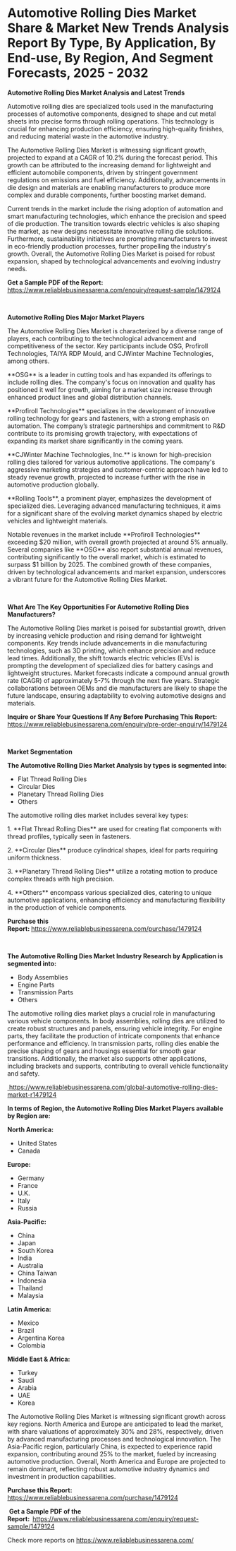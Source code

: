 <p><h1>Automotive Rolling Dies Market Share & Market New Trends Analysis Report By Type, By Application, By End-use, By Region, And Segment Forecasts, 2025 - 2032</h1></p><p><strong>Automotive Rolling Dies Market Analysis and Latest Trends</strong></p>
<p><p>Automotive rolling dies are specialized tools used in the manufacturing processes of automotive components, designed to shape and cut metal sheets into precise forms through rolling operations. This technology is crucial for enhancing production efficiency, ensuring high-quality finishes, and reducing material waste in the automotive industry.</p><p>The Automotive Rolling Dies Market is witnessing significant growth, projected to expand at a CAGR of 10.2% during the forecast period. This growth can be attributed to the increasing demand for lightweight and efficient automobile components, driven by stringent government regulations on emissions and fuel efficiency. Additionally, advancements in die design and materials are enabling manufacturers to produce more complex and durable components, further boosting market demand.</p><p>Current trends in the market include the rising adoption of automation and smart manufacturing technologies, which enhance the precision and speed of die production. The transition towards electric vehicles is also shaping the market, as new designs necessitate innovative rolling die solutions. Furthermore, sustainability initiatives are prompting manufacturers to invest in eco-friendly production processes, further propelling the industry's growth. Overall, the Automotive Rolling Dies Market is poised for robust expansion, shaped by technological advancements and evolving industry needs.</p></p>
<p><strong>Get a Sample PDF of the Report:&nbsp;</strong> <a href="https://www.reliablebusinessarena.com/enquiry/request-sample/1479124?utm_campaign=3552&utm_medium=2&utm_source=Github&utm_content=ia&utm_term=23032025&utm_id=automotive-rolling-dies">https://www.reliablebusinessarena.com/enquiry/request-sample/1479124</a></p>
<p>&nbsp;</p>
<p><strong>Automotive Rolling Dies Major Market Players</strong></p>
<p><p>The Automotive Rolling Dies Market is characterized by a diverse range of players, each contributing to the technological advancement and competitiveness of the sector. Key participants include OSG, Profiroll Technologies, TAIYA RDP Mould, and CJWinter Machine Technologies, among others.</p><p>**OSG** is a leader in cutting tools and has expanded its offerings to include rolling dies. The company's focus on innovation and quality has positioned it well for growth, aiming for a market size increase through enhanced product lines and global distribution channels.</p><p>**Profiroll Technologies** specializes in the development of innovative rolling technology for gears and fasteners, with a strong emphasis on automation. The company’s strategic partnerships and commitment to R&D contribute to its promising growth trajectory, with expectations of expanding its market share significantly in the coming years.</p><p>**CJWinter Machine Technologies, Inc.** is known for high-precision rolling dies tailored for various automotive applications. The company's aggressive marketing strategies and customer-centric approach have led to steady revenue growth, projected to increase further with the rise in automotive production globally.</p><p>**Rolling Tools**, a prominent player, emphasizes the development of specialized dies. Leveraging advanced manufacturing techniques, it aims for a significant share of the evolving market dynamics shaped by electric vehicles and lightweight materials.</p><p>Notable revenues in the market include **Profiroll Technologies** exceeding $20 million, with overall growth projected at around 5% annually. Several companies like **OSG** also report substantial annual revenues, contributing significantly to the overall market, which is estimated to surpass $1 billion by 2025. The combined growth of these companies, driven by technological advancements and market expansion, underscores a vibrant future for the Automotive Rolling Dies Market.</p></p>
<p>&nbsp;</p>
<p><strong>What Are The Key Opportunities For Automotive Rolling Dies Manufacturers?</strong></p>
<p><p>The Automotive Rolling Dies market is poised for substantial growth, driven by increasing vehicle production and rising demand for lightweight components. Key trends include advancements in die manufacturing technologies, such as 3D printing, which enhance precision and reduce lead times. Additionally, the shift towards electric vehicles (EVs) is prompting the development of specialized dies for battery casings and lightweight structures. Market forecasts indicate a compound annual growth rate (CAGR) of approximately 5-7% through the next five years. Strategic collaborations between OEMs and die manufacturers are likely to shape the future landscape, ensuring adaptability to evolving automotive designs and materials.</p></p>
<p><strong>Inquire or Share Your Questions If Any Before Purchasing This Report:</strong> <a href="https://www.reliablebusinessarena.com/enquiry/pre-order-enquiry/1479124?utm_campaign=3552&utm_medium=2&utm_source=Github&utm_content=ia&utm_term=23032025&utm_id=automotive-rolling-dies">https://www.reliablebusinessarena.com/enquiry/pre-order-enquiry/1479124</a></p>
<p>&nbsp;</p>
<p><strong>Market Segmentation</strong></p>
<p><strong>The Automotive Rolling Dies Market Analysis by types is segmented into:</strong></p>
<p><ul><li>Flat Thread Rolling Dies</li><li>Circular Dies</li><li>Planetary Thread Rolling Dies</li><li>Others</li></ul></p>
<p><p>The automotive rolling dies market includes several key types: </p><p>1. **Flat Thread Rolling Dies** are used for creating flat components with thread profiles, typically seen in fasteners. </p><p>2. **Circular Dies** produce cylindrical shapes, ideal for parts requiring uniform thickness. </p><p>3. **Planetary Thread Rolling Dies** utilize a rotating motion to produce complex threads with high precision. </p><p>4. **Others** encompass various specialized dies, catering to unique automotive applications, enhancing efficiency and manufacturing flexibility in the production of vehicle components.</p></p>
<p><strong>Purchase this Report:&nbsp;</strong><a href="https://www.reliablebusinessarena.com/purchase/1479124?utm_campaign=3552&utm_medium=2&utm_source=Github&utm_content=ia&utm_term=23032025&utm_id=automotive-rolling-dies">https://www.reliablebusinessarena.com/purchase/1479124</a></p>
<p>&nbsp;</p>
<p><strong>The Automotive Rolling Dies Market Industry Research by Application is segmented into:</strong></p>
<p><ul><li>Body Assemblies</li><li>Engine Parts</li><li>Transmission Parts</li><li>Others</li></ul></p>
<p><p>The automotive rolling dies market plays a crucial role in manufacturing various vehicle components. In body assemblies, rolling dies are utilized to create robust structures and panels, ensuring vehicle integrity. For engine parts, they facilitate the production of intricate components that enhance performance and efficiency. In transmission parts, rolling dies enable the precise shaping of gears and housings essential for smooth gear transitions. Additionally, the market also supports other applications, including brackets and supports, contributing to overall vehicle functionality and safety.</p></p>
<p><a href="https://www.reliablebusinessarena.com/global-automotive-rolling-dies-market-r1479124?utm_campaign=3552&utm_medium=2&utm_source=Github&utm_content=ia&utm_term=23032025&utm_id=automotive-rolling-dies">&nbsp;https://www.reliablebusinessarena.com/global-automotive-rolling-dies-market-r1479124</a></p>
<p><strong>In terms of Region, the Automotive Rolling Dies Market Players available by Region are:</strong></p>
<p>
    <p> <strong> North America: </strong>
        <ul>
            <li>United States</li>
            <li>Canada</li>
        </ul>
        </p> 
    <p> <strong> Europe: </strong>
        <ul>
            <li>Germany</li>
            <li>France</li>
            <li>U.K.</li>
            <li>Italy</li>
            <li>Russia</li>
        </ul>
        </p> 
    <p> <strong> Asia-Pacific: </strong>
        <ul>
            <li>China</li>
            <li>Japan</li>
            <li>South Korea</li>
            <li>India</li>
            <li>Australia</li>
            <li>China Taiwan</li>
            <li>Indonesia</li>
            <li>Thailand</li>
            <li>Malaysia</li>
        </ul>
        </p> 
    <p> <strong> Latin America: </strong>
        <ul>
            <li>Mexico</li>
            <li>Brazil</li>
            <li>Argentina Korea</li>
            <li>Colombia</li>
        </ul>
        </p> 
    <p> <strong> Middle East & Africa: </strong>
        <ul>
            <li>Turkey</li>
            <li>Saudi</li>
            <li>Arabia</li>
            <li>UAE</li>
            <li>Korea</li>
        </ul>
    </p>
    </p>
<p><p>The Automotive Rolling Dies Market is witnessing significant growth across key regions. North America and Europe are anticipated to lead the market, with share valuations of approximately 30% and 28%, respectively, driven by advanced manufacturing processes and technological innovation. The Asia-Pacific region, particularly China, is expected to experience rapid expansion, contributing around 25% to the market, fueled by increasing automotive production. Overall, North America and Europe are projected to remain dominant, reflecting robust automotive industry dynamics and investment in production capabilities.</p></p>
<p><strong>Purchase this Report: </strong><a href="https://www.reliablebusinessarena.com/purchase/1479124?utm_campaign=3552&utm_medium=2&utm_source=Github&utm_content=ia&utm_term=23032025&utm_id=automotive-rolling-dies">https://www.reliablebusinessarena.com/purchase/1479124</a></p>
<p>&nbsp;<strong>Get a Sample PDF of the Report:&nbsp;&nbsp;</strong><a href="https://www.reliablebusinessarena.com/enquiry/request-sample/1479124?utm_campaign=3552&utm_medium=2&utm_source=Github&utm_content=ia&utm_term=23032025&utm_id=automotive-rolling-dies">https://www.reliablebusinessarena.com/enquiry/request-sample/1479124</a></p>
<p><strong></strong></p>
<p>Check more reports on <a href="https://www.reliablebusinessarena.com/?utm_campaign=3552&utm_medium=2&utm_source=Github&utm_content=ia&utm_term=23032025&utm_id=automotive-rolling-dies">https://www.reliablebusinessarena.com/</a></p>